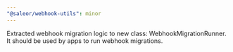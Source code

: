 ```yaml
---
"@saleor/webhook-utils": minor
---
```


Extracted webhook migration logic to new class: WebhookMigrationRunner. It should be used by apps to run webhook migrations.

